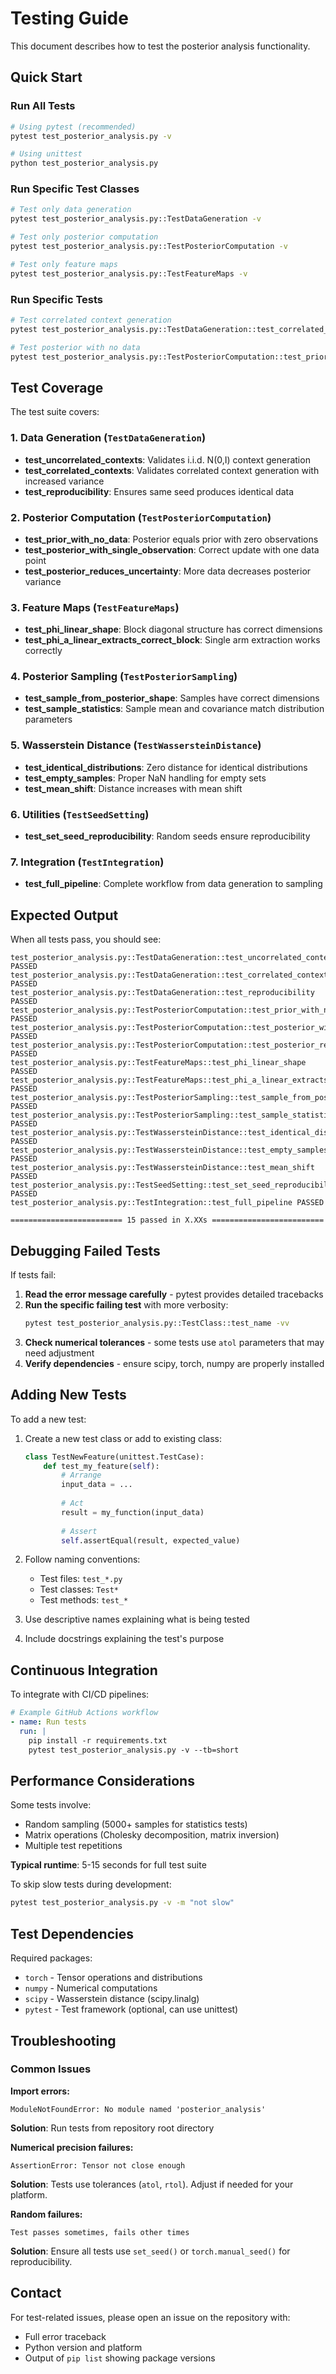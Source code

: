 # Testing Guide

This document describes how to test the posterior analysis functionality.

## Quick Start

### Run All Tests

```bash
# Using pytest (recommended)
pytest test_posterior_analysis.py -v

# Using unittest
python test_posterior_analysis.py
```

### Run Specific Test Classes

```bash
# Test only data generation
pytest test_posterior_analysis.py::TestDataGeneration -v

# Test only posterior computation
pytest test_posterior_analysis.py::TestPosteriorComputation -v

# Test only feature maps
pytest test_posterior_analysis.py::TestFeatureMaps -v
```

### Run Specific Tests

```bash
# Test correlated context generation
pytest test_posterior_analysis.py::TestDataGeneration::test_correlated_contexts -v

# Test posterior with no data
pytest test_posterior_analysis.py::TestPosteriorComputation::test_prior_with_no_data -v
```

## Test Coverage

The test suite covers:

### 1. Data Generation (`TestDataGeneration`)
- **test_uncorrelated_contexts**: Validates i.i.d. N(0,I) context generation
- **test_correlated_contexts**: Validates correlated context generation with increased variance
- **test_reproducibility**: Ensures same seed produces identical data

### 2. Posterior Computation (`TestPosteriorComputation`)
- **test_prior_with_no_data**: Posterior equals prior with zero observations
- **test_posterior_with_single_observation**: Correct update with one data point
- **test_posterior_reduces_uncertainty**: More data decreases posterior variance

### 3. Feature Maps (`TestFeatureMaps`)
- **test_phi_linear_shape**: Block diagonal structure has correct dimensions
- **test_phi_a_linear_extracts_correct_block**: Single arm extraction works correctly

### 4. Posterior Sampling (`TestPosteriorSampling`)
- **test_sample_from_posterior_shape**: Samples have correct dimensions
- **test_sample_statistics**: Sample mean and covariance match distribution parameters

### 5. Wasserstein Distance (`TestWassersteinDistance`)
- **test_identical_distributions**: Zero distance for identical distributions
- **test_empty_samples**: Proper NaN handling for empty sets
- **test_mean_shift**: Distance increases with mean shift

### 6. Utilities (`TestSeedSetting`)
- **test_set_seed_reproducibility**: Random seeds ensure reproducibility

### 7. Integration (`TestIntegration`)
- **test_full_pipeline**: Complete workflow from data generation to sampling

## Expected Output

When all tests pass, you should see:

```
test_posterior_analysis.py::TestDataGeneration::test_uncorrelated_contexts PASSED
test_posterior_analysis.py::TestDataGeneration::test_correlated_contexts PASSED
test_posterior_analysis.py::TestDataGeneration::test_reproducibility PASSED
test_posterior_analysis.py::TestPosteriorComputation::test_prior_with_no_data PASSED
test_posterior_analysis.py::TestPosteriorComputation::test_posterior_with_single_observation PASSED
test_posterior_analysis.py::TestPosteriorComputation::test_posterior_reduces_uncertainty PASSED
test_posterior_analysis.py::TestFeatureMaps::test_phi_linear_shape PASSED
test_posterior_analysis.py::TestFeatureMaps::test_phi_a_linear_extracts_correct_block PASSED
test_posterior_analysis.py::TestPosteriorSampling::test_sample_from_posterior_shape PASSED
test_posterior_analysis.py::TestPosteriorSampling::test_sample_statistics PASSED
test_posterior_analysis.py::TestWassersteinDistance::test_identical_distributions PASSED
test_posterior_analysis.py::TestWassersteinDistance::test_empty_samples PASSED
test_posterior_analysis.py::TestWassersteinDistance::test_mean_shift PASSED
test_posterior_analysis.py::TestSeedSetting::test_set_seed_reproducibility PASSED
test_posterior_analysis.py::TestIntegration::test_full_pipeline PASSED

========================= 15 passed in X.XXs =========================
```

## Debugging Failed Tests

If tests fail:

1. **Read the error message carefully** - pytest provides detailed tracebacks
2. **Run the specific failing test** with more verbosity:
   ```bash
   pytest test_posterior_analysis.py::TestClass::test_name -vv
   ```
3. **Check numerical tolerances** - some tests use `atol` parameters that may need adjustment
4. **Verify dependencies** - ensure scipy, torch, numpy are properly installed

## Adding New Tests

To add a new test:

1. Create a new test class or add to existing class:
   ```python
   class TestNewFeature(unittest.TestCase):
       def test_my_feature(self):
           # Arrange
           input_data = ...
           
           # Act
           result = my_function(input_data)
           
           # Assert
           self.assertEqual(result, expected_value)
   ```

2. Follow naming conventions:
   - Test files: `test_*.py`
   - Test classes: `Test*`
   - Test methods: `test_*`

3. Use descriptive names explaining what is being tested

4. Include docstrings explaining the test's purpose

## Continuous Integration

To integrate with CI/CD pipelines:

```yaml
# Example GitHub Actions workflow
- name: Run tests
  run: |
    pip install -r requirements.txt
    pytest test_posterior_analysis.py -v --tb=short
```

## Performance Considerations

Some tests involve:
- Random sampling (5000+ samples for statistics tests)
- Matrix operations (Cholesky decomposition, matrix inversion)
- Multiple test repetitions

**Typical runtime**: 5-15 seconds for full test suite

To skip slow tests during development:
```bash
pytest test_posterior_analysis.py -v -m "not slow"
```

## Test Dependencies

Required packages:
- `torch` - Tensor operations and distributions
- `numpy` - Numerical computations
- `scipy` - Wasserstein distance (scipy.linalg)
- `pytest` - Test framework (optional, can use unittest)

## Troubleshooting

### Common Issues

**Import errors:**
```
ModuleNotFoundError: No module named 'posterior_analysis'
```
**Solution**: Run tests from repository root directory

**Numerical precision failures:**
```
AssertionError: Tensor not close enough
```
**Solution**: Tests use tolerances (`atol`, `rtol`). Adjust if needed for your platform.

**Random failures:**
```
Test passes sometimes, fails other times
```
**Solution**: Ensure all tests use `set_seed()` or `torch.manual_seed()` for reproducibility.

## Contact

For test-related issues, please open an issue on the repository with:
- Full error traceback
- Python version and platform
- Output of `pip list` showing package versions
